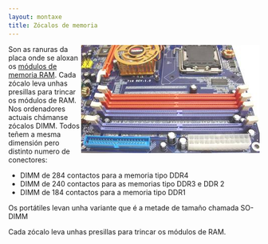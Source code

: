 ```yaml
---
layout: montaxe
title: Zócalos de memoria
---
```



<img style="float: right;" alt="zócalos de memoria" src="/imaxes/dimm.jpg">

Son as ranuras da  placa onde se aloxan os [módulos de memoria RAM]({{site.url}}/montaxe/09RAM). Cada zócalo leva  unhas presillas para trincar os módulos de RAM. Nos ordenadores actuais chámanse zócalos DIMM. Todos teñem a mesma dimensión pero distinto numero de conectores:

* DIMM de 284 contactos para a memoria tipo DDR4
* DIMM de 240 contactos para as memorias tipo DDR3 e DDR 2
* DIMM de 184 contactos para a memoria tipo DDR1

Os portátiles levan unha variante que é a metade de tamaño chamada SO-DIMM

Cada zócalo leva  unhas presillas para trincar os módulos de RAM.
